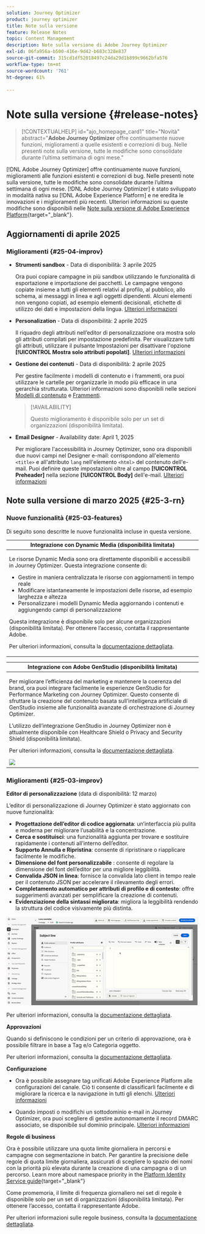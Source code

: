 ```yaml
---
solution: Journey Optimizer
product: journey optimizer
title: Note sulla versione
feature: Release Notes
topic: Content Management
description: Note sulla versione di Adobe Journey Optimizer
exl-id: 06fa956a-b500-416e-9d42-b683c328e837
source-git-commit: 315cd1df52018497c24da29d1b899c9662bfa576
workflow-type: tm+mt
source-wordcount: '761'
ht-degree: 61%

---
```


# Note sulla versione {#release-notes}

>[!CONTEXTUALHELP]
>id="ajo_homepage_card1"
>title="Novità"
>abstract="**Adobe Journey Optimizer** offre continuamente nuove funzioni, miglioramenti a quelle esistenti e correzioni di bug. Nelle presenti note sulla versione, tutte le modifiche sono consolidate durante l’ultima settimana di ogni mese."

[!DNL Adobe Journey Optimizer] offre continuamente nuove funzioni, miglioramenti alle funzioni esistenti e correzioni di bug. Nelle presenti note sulla versione, tutte le modifiche sono consolidate durante l’ultima settimana di ogni mese. [!DNL Adobe Journey Optimizer] è stato sviluppato in modalità nativa su [!DNL Adobe Experience Platform] e ne eredita le innovazioni e i miglioramenti più recenti. Ulteriori informazioni su queste modifiche sono disponibili nelle [Note sulla versione di Adobe Experience Platform](https://experienceleague.adobe.com/docs/experience-platform/release-notes/latest.html?lang=it){target="_blank"}.

## Aggiornamenti di aprile 2025

### Miglioramenti {#25-04-improv}


* **Strumenti sandbox** - Data di disponibilità: 3 aprile 2025

  Ora puoi copiare campagne in più sandbox utilizzando le funzionalità di esportazione e importazione dei pacchetti. Le campagne vengono copiate insieme a tutti gli elementi relativi al profilo, al pubblico, allo schema, ai messaggi in linea e agli oggetti dipendenti. Alcuni elementi non vengono copiati, ad esempio elementi decisionali, etichette di utilizzo dei dati e impostazioni della lingua. [Ulteriori informazioni](../configuration/copy-objects-to-sandbox.md)

* **Personalization** - Data di disponibilità: 2 aprile 2025

  Il riquadro degli attributi nell’editor di personalizzazione ora mostra solo gli attributi compilati per impostazione predefinita. Per visualizzare tutti gli attributi, utilizzare il pulsante Impostazioni per disattivare l&#39;opzione **[!UICONTROL Mostra solo attributi popolati]**. [Ulteriori informazioni](../personalization/personalization-build-expressions.md)

* **Gestione dei contenuti** - Data di disponibilità: 2 aprile 2025

  Per gestire facilmente i modelli di contenuto e i frammenti, ora puoi utilizzare le cartelle per organizzarle in modo più efficace in una gerarchia strutturata. Ulteriori informazioni sono disponibili nelle sezioni [Modelli di contenuto](../content-management/access-content-templates.md#folders) e [Frammenti](../content-management/manage-fragments.md#folders).

  >[!AVAILABILITY]
  >
  >Questo miglioramento è disponibile solo per un set di organizzazioni (disponibilità limitata).

* **Email Designer** - Availability date: April 1, 2025

  Per migliorare l&#39;accessibilità in Journey Optimizer, sono ora disponibili due nuovi campi nel Designer e-mail: corrispondono all&#39;elemento `<title>` e all&#39;attributo `lang` nell&#39;elemento `<html>` del contenuto dell&#39;e-mail. Puoi definire queste impostazioni oltre al campo **[!UICONTROL Preheader]** nella sezione **[!UICONTROL Body]** dell&#39;e-mail. [Ulteriori informazioni](../email/email-metadata.md)


## Note sulla versione di marzo 2025 {#25-3-rn}


### Nuove funzionalità {#25-03-features}

Di seguito sono descritte le nuove funzionalità incluse in questa versione.

<!--table>
<thead>
<tr>
<th><strong>Integration with Adobe Express (Limited Availability)</strong><br/></th>
</tr>
</thead>
<tbody>
<tr>
<td>
<p>The Adobe Express integration in Adobe Journey Optimizer lets you use Adobe Express's editing tools directly during content creation, enabling you to resize, remove backgrounds, crop, and convert assets to JPEG or PNG.<p>
<p>Adobe Express integration in Adobe Journey Optimizer is currently only available for a set of organizations (Limited Availability). It cannot be deployed for use with Healthcare Shield or Privacy and Security Shield.</p>
<p>For more information, refer to the <a href="../integrations/express.md">detailed documentation</a>.</p>
</br>
<img src="assets/do-not-localize/express_resize.gif"/>
</td>
</tr>
</tbody>
</table-->


<!--table>
<thead>
<tr>
<th><strong>Journey metrics</strong><br/></th>
</tr>
</thead>
<tbody>
<tr>
<td>
<p>Journey metrics are now available, allowing you to measure the impact of your activities across the key metrics of your business and to provide clearer insights into your performance.</p>
<p>For more information, refer to the <a href="../building-journeys/success-metrics.md">detailed documentation</a>.</p>
<img src="assets/do-not-localize/success-metric.gif"/>
</td>
</tr>
</tbody>
</table-->

<!-- table>
<thead>
<tr>
<th><strong>Calendar view for journeys (Limited Availability)</strong><br/></th>
</tr>
</thead>
<tbody>
<tr>
<td>
<p>A calendar view is now available in Journey Optimizer to visualize all journeys activations. From this view, you can browse your journeys and check details and properties.<p>
<p>This change is only available for a set of organizations (Limited Availability). To gain access, contact your Adobe representative.</p>
<p>For more information, refer to the <a href="../configuration/rule-sets.md">detailed documentation</a>.</p>
</td>
</tr>
</tbody>
</table-->

<table>
<thead>
<tr>
<th><strong>Integrazione con Dynamic Media (disponibilità limitata)</strong><br/></th>
</tr>
</thead>
<tbody>
<tr>
<td>
<p>Le risorse Dynamic Media sono ora direttamente disponibili e accessibili in Journey Optimizer. Questa integrazione consente di:
<ul>
<li>Gestire in maniera centralizzata le risorse con aggiornamenti in tempo reale</li>
<li>Modificare istantaneamente le impostazioni delle risorse, ad esempio larghezza e altezza</li>
<li>Personalizzare i modelli Dynamic Media aggiornando i contenuti e aggiungendo campi di personalizzazione</li>
</ul>
<p>
<p>Questa integrazione è disponibile solo per alcune organizzazioni (disponibilità limitata). Per ottenere l’accesso, contatta il rappresentante Adobe.</p>
<p>Per ulteriori informazioni, consulta la <a href="../integrations/aem-dynamic.md">documentazione dettagliata</a>.</p>
</td>
</tr>
</tbody>
</table>



<table>
<thead>
<tr>
<th><strong>Integrazione con Adobe GenStudio (disponibilità limitata)</strong><br/></th>
</tr>
</thead>
<tbody>
<tr>
<td>
<p>Per migliorare l’efficienza del marketing e mantenere la coerenza del brand, ora puoi integrare facilmente le esperienze GenStudio for Performance Marketing con Journey Optimizer. Questo consente di sfruttare la creazione del contenuto basata sull’intelligenza artificiale di GenStudio insieme alle funzionalità avanzate di orchestrazione di Journey Optimizer.<p>
<p>L’utilizzo dell’integrazione GenStudio in Journey Optimizer non è attualmente disponibile con Healthcare Shield o Privacy and Security Shield (disponibilità limitata).</p>
<p>Per ulteriori informazioni, consulta la <a href="../integrations/genstudio.md">documentazione dettagliata</a>.</p>
<img src="assets/do-not-localize/genstudio.gif"/>
</td>
</tr>
</tbody>
</table>


<!--table>
<thead>
<tr>
<th><strong>LINE channel (Limited Availability)</strong><br/></th>
</tr>
</thead>
<tbody>
<tr>
<td>
<p>Adobe Journey Optimizer has expanded its cross-channel capabilities to include support for the LINE channel. This enhancement allows you to create, edit, and preview LINE experiences enabling more personalized and engaging interactions. With LINE, you can connect with more customers, send relevant content, and improve your engagement.<p>
<p>This capability is only available for a set of organizations (Limited Availability). To gain access, contact your Adobe representative.</p>
<p>For more information, refer to the <a href="../configuration/rule-sets.md">detailed documentation</a>.</p>
</td>
</tr>
</tbody>
</table-->


### Miglioramenti {#25-03-improv}

**Editor di personalizzazione** (data di disponibilità: 12 marzo)

L’editor di personalizzazione di Journey Optimizer è stato aggiornato con nuove funzionalità:
* **Progettazione dell’editor di codice aggiornata**: un’interfaccia più pulita e moderna per migliorare l’usabilità e la concentrazione.
* **Cerca e sostituisci**: una funzionalità aggiunta per trovare e sostituire rapidamente i contenuti all’interno dell’editor.
* **Supporto Annulla e Ripristina**: consente di ripristinare o riapplicare facilmente le modifiche.
* **Dimensione del font personalizzabile** : consente di regolare la dimensione del font dell’editor per una migliore leggibilità.
* **Convalida JSON in linea**: fornisce la convalida lato client in tempo reale per il contenuto JSON per accelerare il rilevamento degli errori.
* **Completamento automatico per attributi di profilo e di contesto**: offre suggerimenti avanzati per semplificare la creazione di contenuti.
* **Evidenziazione della sintassi migliorata**: migliora la leggibilità rendendo la struttura del codice visivamente più distinta.

![Video che mostra la nuova funzione nell’editor di personalizzazione](assets/do-not-localize/personalization-editor.gif)

Per ulteriori informazioni, consulta la [documentazione dettagliata](../personalization/personalization-build-expressions.md).

**Approvazioni**

Quando si definiscono le condizioni per un criterio di approvazione, ora è possibile filtrare in base a Tag e/o Categoria oggetto.

Per ulteriori informazioni, consulta la [documentazione dettagliata](../test-approve/approval-policies.md).

**Configurazione**

* Ora è possibile assegnare tag unificati Adobe Experience Platform alle configurazioni del canale. Ciò ti consente di classificarli facilmente e di migliorare la ricerca e la navigazione in tutti gli elenchi. [Ulteriori informazioni](../configuration/channel-surfaces.md#channel-config-tags)

* Quando imposti o modifichi un sottodominio e-mail in Journey Optimizer, ora puoi scegliere di gestire autonomamente il record DMARC associato, se disponibile sul dominio principale. [Ulteriori informazioni](../configuration/dmarc-record.md#set-up-dmarc)

**Regole di business**

Ora è possibile utilizzare una quota limite giornaliera in percorsi e campagne con segmentazione in batch. Per garantire la precisione delle regole di quota limite giornaliera, assicurati di scegliere lo spazio dei nomi con la priorità più elevata durante la creazione di una campagna o di un percorso. Learn more about namespace priority in the [Platform Identity Service guide](https://experienceleague.adobe.com/it/docs/experience-platform/identity/features/identity-graph-linking-rules/namespace-priority){target="_blank"}

Come promemoria, il limite di frequenza giornaliero nei set di regole è disponibile solo per un set di organizzazioni (disponibilità limitata). Per ottenere l’accesso, contatta il rappresentante Adobe.

Per ulteriori informazioni sulle regole business, consulta la [documentazione dettagliata](../configuration/rule-sets.md).

<!--**Deliverability**

You can now choose to have your emails relayed to your SMTP servers instead of being sent directly from Journey Optimizer to ISPs. This allows you to route final email deliveries through your own Mail Transfer Agents and IPs, or to perform final validations on the emails before sending them to your recipients. The SMTP relay capacity is available on demand - contact your Adobe representative.-->



